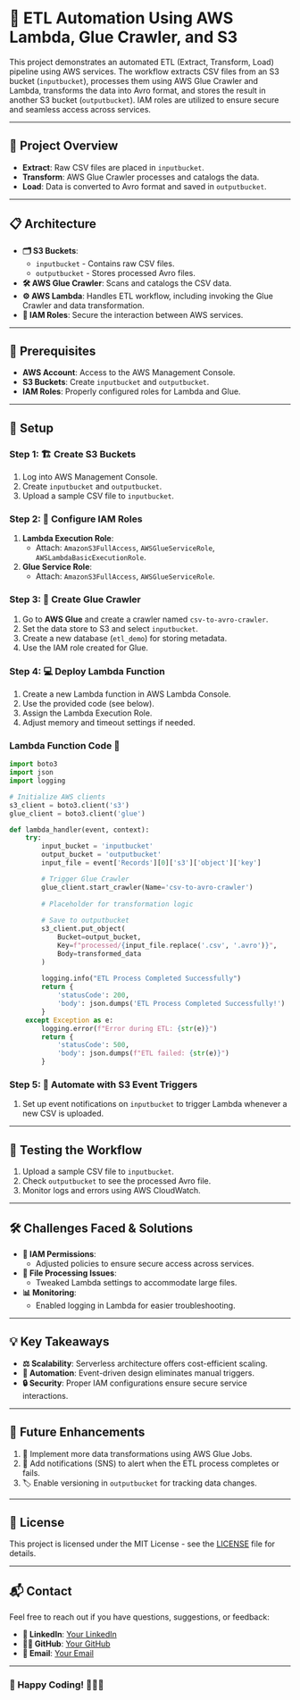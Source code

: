 # 🚀 ETL Automation Using AWS Lambda, Glue Crawler, and S3

This project demonstrates an automated ETL (Extract, Transform, Load) pipeline using AWS services. The workflow extracts CSV files from an S3 bucket (`inputbucket`), processes them using AWS Glue Crawler and Lambda, transforms the data into Avro format, and stores the result in another S3 bucket (`outputbucket`). IAM roles are utilized to ensure secure and seamless access across services.

---

## 🌟 Project Overview

- **Extract**: Raw CSV files are placed in `inputbucket`.
- **Transform**: AWS Glue Crawler processes and catalogs the data.
- **Load**: Data is converted to Avro format and saved in `outputbucket`.

---

## 📋 Architecture

- **🗂️ S3 Buckets**:
  - `inputbucket` - Contains raw CSV files.
  - `outputbucket` - Stores processed Avro files.
- **🛠️ AWS Glue Crawler**: Scans and catalogs the CSV data.
- **⚙️ AWS Lambda**: Handles ETL workflow, including invoking the Glue Crawler and data transformation.
- **🔐 IAM Roles**: Secure the interaction between AWS services.

---

## 🔧 Prerequisites

- **AWS Account**: Access to the AWS Management Console.
- **S3 Buckets**: Create `inputbucket` and `outputbucket`.
- **IAM Roles**: Properly configured roles for Lambda and Glue.

---

## 🚀 Setup

### Step 1: 🏗️ Create S3 Buckets

1. Log into AWS Management Console.
2. Create `inputbucket` and `outputbucket`.
3. Upload a sample CSV file to `inputbucket`.

### Step 2: 🔐 Configure IAM Roles

1. **Lambda Execution Role**:
   - Attach: `AmazonS3FullAccess`, `AWSGlueServiceRole`, `AWSLambdaBasicExecutionRole`.
2. **Glue Service Role**:
   - Attach: `AmazonS3FullAccess`, `AWSGlueServiceRole`.

### Step 3: 🔄 Create Glue Crawler

1. Go to **AWS Glue** and create a crawler named `csv-to-avro-crawler`.
2. Set the data store to S3 and select `inputbucket`.
3. Create a new database (`etl_demo`) for storing metadata.
4. Use the IAM role created for Glue.

### Step 4: 💻 Deploy Lambda Function

1. Create a new Lambda function in AWS Lambda Console.
2. Use the provided code (see below).
3. Assign the Lambda Execution Role.
4. Adjust memory and timeout settings if needed.

### Lambda Function Code 📄

```python
import boto3
import json
import logging

# Initialize AWS clients
s3_client = boto3.client('s3')
glue_client = boto3.client('glue')

def lambda_handler(event, context):
    try:
        input_bucket = 'inputbucket'
        output_bucket = 'outputbucket'
        input_file = event['Records'][0]['s3']['object']['key']

        # Trigger Glue Crawler
        glue_client.start_crawler(Name='csv-to-avro-crawler')
        
        # Placeholder for transformation logic
        
        # Save to outputbucket
        s3_client.put_object(
            Bucket=output_bucket,
            Key=f"processed/{input_file.replace('.csv', '.avro')}",
            Body=transformed_data
        )
        
        logging.info("ETL Process Completed Successfully")
        return {
            'statusCode': 200,
            'body': json.dumps('ETL Process Completed Successfully!')
        }
    except Exception as e:
        logging.error(f"Error during ETL: {str(e)}")
        return {
            'statusCode': 500,
            'body': json.dumps(f"ETL failed: {str(e)}")
        }
```
### Step 5: 🔄 Automate with S3 Event Triggers

1. Set up event notifications on `inputbucket` to trigger Lambda whenever a new CSV is uploaded.

---

## 🧪 Testing the Workflow

1. Upload a sample CSV file to `inputbucket`.
2. Check `outputbucket` to see the processed Avro file.
3. Monitor logs and errors using AWS CloudWatch.

---

## 🛠️ Challenges Faced & Solutions

- **🔐 IAM Permissions**:
  - Adjusted policies to ensure secure access across services.
- **📏 File Processing Issues**:
  - Tweaked Lambda settings to accommodate large files.
- **📊 Monitoring**:
  - Enabled logging in Lambda for easier troubleshooting.

---

## 💡 Key Takeaways

- **⚖️ Scalability**: Serverless architecture offers cost-efficient scaling.
- **🤖 Automation**: Event-driven design eliminates manual triggers.
- **🔒 Security**: Proper IAM configurations ensure secure service interactions.

---

## 🚀 Future Enhancements

1. 🔄 Implement more data transformations using AWS Glue Jobs.
2. 🔔 Add notifications (SNS) to alert when the ETL process completes or fails.
3. 🏷️ Enable versioning in `outputbucket` for tracking data changes.

---

## 📝 License

This project is licensed under the MIT License - see the [LICENSE](LICENSE) file for details.

---

## 📬 Contact

Feel free to reach out if you have questions, suggestions, or feedback:

- **💼 LinkedIn**: [Your LinkedIn](#)
- **👨‍💻 GitHub**: [Your GitHub](#)
- **📧 Email**: [Your Email](mailto:your-email@example.com)

---

### 🚀 Happy Coding! 🧑‍💻✨
